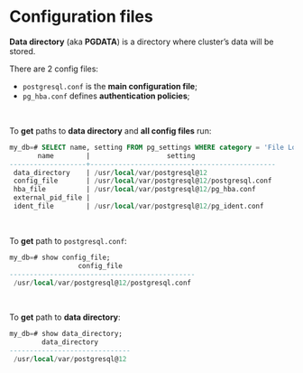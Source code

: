 # Configuration files
**Data directory** (aka **PGDATA**) is a directory where cluster’s data will be stored.<br>

There are 2 config files:
- `postgresql.conf` is the **main configuration file**;
- `pg_hba.conf` defines **authentication policies**;

<br>

To **get** paths to **data directory** and **all config files** run:
```sql
my_db=# SELECT name, setting FROM pg_settings WHERE category = 'File Locations';
       name        |                   setting
-------------------+----------------------------------------------
 data_directory    | /usr/local/var/postgresql@12 
 config_file       | /usr/local/var/postgresql@12/postgresql.conf
 hba_file          | /usr/local/var/postgresql@12/pg_hba.conf
 external_pid_file |
 ident_file        | /usr/local/var/postgresql@12/pg_ident.conf
```

<br>

To **get** path to `postgresql.conf`:
```sql
my_db=# show config_file;
                 config_file
----------------------------------------------
 /usr/local/var/postgresql@12/postgresql.conf

```

<br>

To **get** path to **data directory**:
```sql
my_db=# show data_directory;
        data_directory
------------------------------
 /usr/local/var/postgresql@12
```
